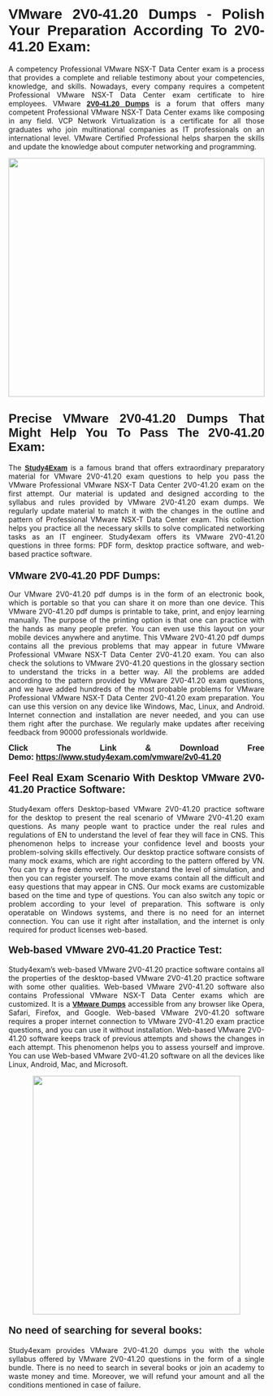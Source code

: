 <h1 style="text-align: justify;"><strong><span style="font-family:Lucida Sans Unicode,Lucida Grande,sans-serif;">VMware 2V0-41.20 Dumps - Polish Your Preparation According To 2V0-41.20 Exam:</span></strong></h1>

<p style="text-align: justify;">A competency Professional VMware NSX-T Data Center exam is a process that provides a complete and reliable testimony about your competencies, knowledge, and skills. Nowadays, every company requires a competent Professional VMware NSX-T Data Center exam certificate to hire employees. VMware <a href="https://www.study4exam.com/vmware/2v0-41.20-valid-dumps"><span style="font-family:Verdana,Geneva,sans-serif;"><strong>2V0-41.20 Dumps</strong></span></a> is a forum that offers many competent Professional VMware NSX-T Data Center exams like composing in any field. VCP Network Virtualization is a certificate for all those graduates who join multinational companies as IT professionals on an international level. VMware Certified Professional helps sharpen the skills and update the knowledge about computer networking and programming.</p>

<p style="text-align: justify;"><a href="https://www.study4exam.com/vmware/2v0-41.20"><img alt="" src="https://www.thequestionanswers.com/wp-content/uploads/2022/06/S4E-Cert-Exams-Questions-Banner.webp" style="width: 100%; height: 470px;" /></a></p>

<h2 style="text-align: justify;"><span style="font-family:Lucida Sans Unicode,Lucida Grande,sans-serif;"><strong><span style="font-size:24px;">Precise VMware 2V0-41.20 Dumps That Might Help You To Pass The 2V0-41.20 Exam:</span></strong></span></h2>

<p style="text-align: justify;">The <a href="https://www.study4exam.com/"><span style="font-family:Lucida Sans Unicode,Lucida Grande,sans-serif;"><strong>Study4Exam</strong></span></a> is a famous brand that offers extraordinary preparatory material for VMware 2V0-41.20 exam questions to help you pass the VMware Professional VMware NSX-T Data Center 2V0-41.20 exam on the first attempt. Our material is updated and designed according to the syllabus and rules provided by VMware 2V0-41.20 exam dumps. We regularly update material to match it with the changes in the outline and pattern of Professional VMware NSX-T Data Center exam. This collection helps you practice all the necessary skills to solve complicated networking tasks as an IT engineer. Study4exam offers its VMware 2V0-41.20 questions in three forms: PDF form, desktop practice software, and web-based practice software. </p>

<h3 style="text-align: justify;"><strong><span style="font-size:20px;"><span style="font-family:Lucida Sans Unicode,Lucida Grande,sans-serif;">VMware 2V0-41.20 PDF Dumps:</span></span></strong></h3>

<p style="text-align: justify;">Our VMware 2V0-41.20 pdf dumps is in the form of an electronic book, which is portable so that you can share it on more than one device. This VMware 2V0-41.20 pdf dumps is printable to take, print, and enjoy learning manually. The purpose of the printing option is that one can practice with the hands as many people prefer. You can even use this layout on your mobile devices anywhere and anytime. This VMware 2V0-41.20 pdf dumps contains all the previous problems that may appear in future VMware Professional VMware NSX-T Data Center 2V0-41.20 exam. You can also check the solutions to VMware 2V0-41.20 questions in the glossary section to understand the tricks in a better way. All the problems are added according to the pattern provided by VMware 2V0-41.20 exam questions, and we have added hundreds of the most probable problems for VMware Professional VMware NSX-T Data Center 2V0-41.20 exam preparation. You can use this version on any device like Windows, Mac, Linux, and Android. Internet connection and installation are never needed, and you can use them right after the purchase. We regularly make updates after receiving feedback from 90000 professionals worldwide.</p>

<p style="text-align: justify;"><span style="font-family:Lucida Sans Unicode,Lucida Grande,sans-serif;"><strong><span style="font-size:16px;">Click The Link & Download Free Demo:</span></strong></span> <strong><span style="font-family:Lucida Sans Unicode,Lucida Grande,sans-serif;"><span style="font-size:16px;"><a href="https://www.study4exam.com/vmware/2v0-41.20">https://www.study4exam.com/vmware/2v0-41.20</a></span></span></strong></p>

<h4 style="text-align: justify;"><strong><span style="font-family:Lucida Sans Unicode,Lucida Grande,sans-serif;"><span style="font-size:20px;">Feel Real Exam Scenario With Desktop VMware 2V0-41.20 Practice Software:</span></span></strong></h4>

<p style="text-align: justify;">Study4exam offers Desktop-based VMware 2V0-41.20 practice software for the desktop to present the real scenario of VMware 2V0-41.20 exam questions. As many people want to practice under the real rules and regulations of EN to understand the level of fear they will face in CNS. This phenomenon helps to increase your confidence level and boosts your problem-solving skills effectively. Our desktop practice software consists of many mock exams, which are right according to the pattern offered by VN. You can try a free demo version to understand the level of simulation, and then you can register yourself. The move exams contain all the difficult and easy questions that may appear in CNS. Our mock exams are customizable based on the time and type of questions. You can also switch any topic or problem according to your level of preparation. This software is only operatable on Windows systems, and there is no need for an internet connection. You can use it right after installation, and the internet is only required for product licenses web-based. </p>

<h4 style="text-align: justify;"><span style="font-family:Lucida Sans Unicode,Lucida Grande,sans-serif;"><strong><span style="font-size:20px;">Web-based VMware 2V0-41.20 Practice Test:</span></strong></span></h4>

<p style="text-align: justify;">Study4exam’s web-based VMware 2V0-41.20 practice software contains all the properties of the desktop-based VMware 2V0-41.20 practice software with some other qualities. Web-based VMware 2V0-41.20 software also contains Professional VMware NSX-T Data Center exams which are customized. It is a <a href="https://www.study4exam.com/vmware-exams"><span style="font-family:Lucida Sans Unicode,Lucida Grande,sans-serif;"><strong>VMware Dumps</strong></span></a> accessible from any browser like Opera, Safari, Firefox, and Google. Web-based VMware 2V0-41.20 software requires a proper internet connection to VMware 2V0-41.20 exam practice questions, and you can use it without installation. Web-based VMware 2V0-41.20 software keeps track of previous attempts and shows the changes in each attempt. This phenomenon helps you to assess yourself and improve. You can use Web-based VMware 2V0-41.20 software on all the devices like Linux, Android, Mac, and Microsoft.</p>

<p style="text-align: center;"><a href="https://www.study4exam.com/vmware/2v0-41.20"><img alt="" src="https://www.thequestionanswers.com/wp-content/uploads/2022/06/S4E-Cert-Exams-Questions-Discount-Banner.webp" style="width: 90%; height: 470px;" /></a></p>

<h4 style="text-align: justify;"><span style="font-family:Lucida Sans Unicode,Lucida Grande,sans-serif;"><strong><span style="font-size:20px;">No need of searching for several books:</span></strong></span></h4>

<p style="text-align: justify;">Study4exam provides VMware 2V0-41.20 dumps you with the whole syllabus offered by VMware 2V0-41.20 questions in the form of a single bundle. There is no need to search in several books or join an academy to waste money and time. Moreover, we will refund your amount and all the conditions mentioned in case of failure.</p>

